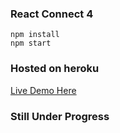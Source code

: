 ### React Connect 4

```shell
npm install
npm start
```

### Hosted on heroku
[Live Demo Here](https://react-connect.herokuapp.com/)

### Still Under Progress